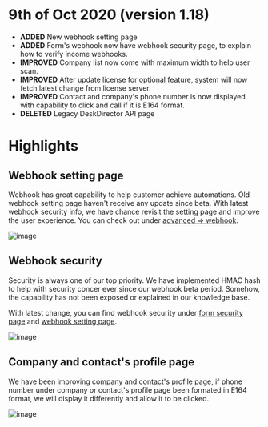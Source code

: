 # 9th of Oct 2020 (version 1.18)

- **ADDED** New webhook setting page
- **ADDED** Form's webhook now have webhook security page, to explain how to verify income webhooks.
- **IMPROVED** Company list now come with maximum width to help user scan.
- **IMPROVED** After update license for optional feature, system will now fetch latest change from license server.
- **IMPROVED** Contact and company's phone number is now displayed with capability to click and call if it is E164 format.
- **DELETED** Legacy DeskDirector API page

# Highlights

## Webhook setting page

Webhook has great capability to help customer achieve automations. Old webhook setting page haven't receive any update since beta. With latest webhook security info, we have chance revisit the setting page and improve the user experience. You can check out under [advanced => webhook](/advanced/webhooks).

![image](https://user-images.githubusercontent.com/1712143/95535650-7791d800-0a45-11eb-8229-83fd4c6ec90d.png)

## Webhook security

Security is always one of our top priority. We have implemented HMAC hash to help with security concer ever since our webhook beta period. Somehow, the capability has not been exposed or explained in our knowledge base.

With latest change, you can find webhook security under [form security page](/portal/forms/webhook-security) and [webhook setting page](/advanced/webhooks).

![image](https://user-images.githubusercontent.com/1712143/95535676-86788a80-0a45-11eb-9b0a-a1dce32b7f25.png)

## Company and contact's profile page

We have been improving company and contact's profile page, if phone number under company or contact's profile page been formated in E164 format, we will display it differently and allow it to be clicked.

![image](https://user-images.githubusercontent.com/1712143/95535706-985a2d80-0a45-11eb-865c-0de7d27b8856.png)
